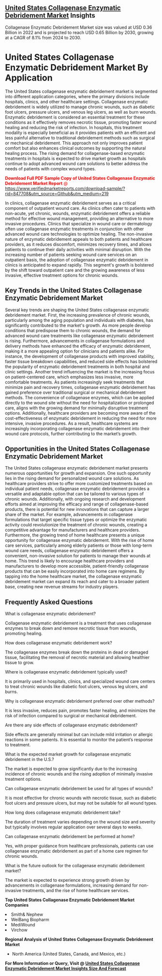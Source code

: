 <h2><a href="https://www.verifiedmarketreports.com/download-sample/?rid=847708&amp;utm_source=Github&amp;utm_medium=219" target="_blank">United States Collagenase Enzymatic Debridement Market</a> Insights</h2><p>Collagenase Enzymatic Debridement Market size was valued at USD 0.36 Billion in 2022 and is projected to reach USD 0.65 Billion by 2030, growing at a CAGR of 8.1% from 2024 to 2030.</p><p><h1>United States Collagenase Enzymatic Debridement Market By Application</h1> <p>The United States collagenase enzymatic debridement market is segmented into different application categories, where the primary divisions include hospitals, clinics, and other healthcare settings. Collagenase enzymatic debridement is widely utilized to manage chronic wounds, such as diabetic foot ulcers, pressure ulcers, and venous leg ulcers, as well as burn wounds. Enzymatic debridement is considered an essential treatment for these conditions as it effectively removes necrotic tissue, promoting faster wound healing and reducing the risk of infection. In hospitals, this treatment modality is especially beneficial as it provides patients with an efficient and less painful alternative to traditional debridement methods such as surgical or mechanical debridement. This approach not only improves patient comfort but also enhances clinical outcomes by supporting the natural healing process. The rising demand for collagenase-based enzymatic treatments in hospitals is expected to drive market growth as hospitals continue to adopt advanced wound care solutions to better address the needs of patients with complex wound types. <p><span class=""><span style="color: #ff0000;"><strong>Download Full PDF Sample Copy of United States Collagenase Enzymatic Debridement Market Report</strong> @ </span><a href="https://www.verifiedmarketreports.com/download-sample/?rid=847708&amp;utm_source=Github&amp;utm_medium=219" target="_blank">https://www.verifiedmarketreports.com/download-sample/?rid=847708&amp;utm_source=Github&amp;utm_medium=219</a></span></p></p> <p>In clinics, collagenase enzymatic debridement serves as a critical component of outpatient wound care. As clinics often cater to patients with non-acute, yet chronic, wounds, enzymatic debridement offers a reliable method for effective wound management, providing an alternative to more invasive procedures. Clinics that specialize in wound care or dermatology often use collagenase enzymatic treatments in conjunction with other advanced wound care technologies to optimize healing. The non-invasive nature of enzymatic debridement appeals to both patients and healthcare providers, as it reduces discomfort, minimizes recovery times, and allows patients to continue their daily activities with minimal disruption. With the increasing number of patients seeking wound care services on an outpatient basis, the adoption of collagenase enzymatic debridement in clinics is anticipated to expand rapidly. This segment's growth is bolstered by the shift toward outpatient care and the growing awareness of less invasive, effective treatment options for chronic wounds. <h2>Key Trends in the United States Collagenase Enzymatic Debridement Market</h2> <p>Several key trends are shaping the United States collagenase enzymatic debridement market. First, the increasing prevalence of chronic wounds, particularly among the aging population and individuals with diabetes, has significantly contributed to the market's growth. As more people develop conditions that predispose them to chronic wounds, the demand for advanced wound care treatments like collagenase enzymatic debridement is rising. Furthermore, advancements in collagenase formulations and delivery methods have enhanced the efficacy of enzymatic debridement, making it a more appealing option for clinicians and patients alike. For instance, the development of collagenase products with improved stability, faster tissue breakdown capabilities, and reduced side effects has bolstered the popularity of enzymatic debridement treatments in both hospital and clinic settings. Another trend influencing the market is the increasing focus on patient-centered care, which emphasizes less invasive, more comfortable treatments. As patients increasingly seek treatments that minimize pain and recovery times, collagenase enzymatic debridement has gained preference over traditional surgical or mechanical debridement methods. The convenience of collagenase enzymes, which can be applied directly to the wound site without the need for hospitalization or prolonged care, aligns with the growing demand for minimally disruptive treatment options. Additionally, healthcare providers are becoming more aware of the cost-effectiveness of enzymatic debridement in reducing the need for more intensive, invasive procedures. As a result, healthcare systems are increasingly incorporating collagenase enzymatic debridement into their wound care protocols, further contributing to the market’s growth. <h2>Opportunities in the United States Collagenase Enzymatic Debridement Market</h2> <p>The United States collagenase enzymatic debridement market presents numerous opportunities for growth and expansion. One such opportunity lies in the rising demand for personalized wound care solutions. As healthcare providers strive to offer more customized treatments based on individual patient needs, collagenase enzymatic debridement provides a versatile and adaptable option that can be tailored to various types of chronic wounds. Additionally, with ongoing research and development efforts aimed at improving the efficacy and range of collagenase-based products, there is potential for new innovations that can capture a larger share of the market. For example, advancements in collagenase formulations that target specific tissue types or optimize the enzymatic activity could revolutionize the treatment of chronic wounds, creating a competitive advantage for manufacturers and healthcare providers. Furthermore, the growing trend of home healthcare presents a unique opportunity for collagenase enzymatic debridement. With the rise of home care services, particularly among elderly patients or those with long-term wound care needs, collagenase enzymatic debridement offers a convenient, non-invasive solution for patients to manage their wounds at home. This trend is likely to encourage healthcare providers and manufacturers to develop more accessible, patient-friendly collagenase products that can be easily incorporated into home care regimens. By tapping into the home healthcare market, the collagenase enzymatic debridement market can expand its reach and cater to a broader patient base, creating new revenue streams for industry players. <h2>Frequently Asked Questions</h2> <p>What is collagenase enzymatic debridement?</p> <p>Collagenase enzymatic debridement is a treatment that uses collagenase enzymes to break down and remove necrotic tissue from wounds, promoting healing.</p> <p>How does collagenase enzymatic debridement work?</p> <p>The collagenase enzymes break down the proteins in dead or damaged tissue, facilitating the removal of necrotic material and allowing healthier tissue to grow.</p> <p>Where is collagenase enzymatic debridement typically used?</p> <p>It is primarily used in hospitals, clinics, and specialized wound care centers to treat chronic wounds like diabetic foot ulcers, venous leg ulcers, and burns.</p> <p>Why is collagenase enzymatic debridement preferred over other methods?</p> <p>It is less invasive, reduces pain, promotes faster healing, and minimizes the risk of infection compared to surgical or mechanical debridement.</p> <p>Are there any side effects of collagenase enzymatic debridement?</p> <p>Side effects are generally minimal but can include mild irritation or allergic reactions in some patients. It is essential to monitor the patient’s response to treatment.</p> <p>What is the expected market growth for collagenase enzymatic debridement in the U.S.?</p> <p>The market is expected to grow significantly due to the increasing incidence of chronic wounds and the rising adoption of minimally invasive treatment options.</p> <p>Can collagenase enzymatic debridement be used for all types of wounds?</p> <p>It is most effective for chronic wounds with necrotic tissue, such as diabetic foot ulcers and pressure ulcers, but may not be suitable for all wound types.</p> <p>How long does collagenase enzymatic debridement take?</p> <p>The duration of treatment varies depending on the wound size and severity but typically involves regular application over several days to weeks.</p> <p>Can collagenase enzymatic debridement be performed at home?</p> <p>Yes, with proper guidance from healthcare professionals, patients can use collagenase enzymatic debridement as part of a home care regimen for chronic wounds.</p> <p>What is the future outlook for the collagenase enzymatic debridement market?</p> <p>The market is expected to experience strong growth driven by advancements in collagenase formulations, increasing demand for non-invasive treatments, and the rise of home healthcare services.</p> </p><p><strong>Top United States Collagenase Enzymatic Debridement Market Companies</strong></p><div data-test-id=""><p><li>Smith& Nephew</li><li> WeiBang Biopharm</li><li> MediWound</li><li> Virchow</li></p><div><strong>Regional Analysis of&nbsp;United States Collagenase Enzymatic Debridement Market</strong></div><ul><li dir="ltr"><p dir="ltr">North America&nbsp;(United States, Canada, and Mexico, etc.)</p></li></ul><p><strong>For More Information or Query, Visit @&nbsp;</strong><strong><a href="https://www.verifiedmarketreports.com/product/collagenase-enzymatic-debridement-market/?utm_source=Github&amp;utm_medium=219" target="_blank">United States Collagenase Enzymatic Debridement Market Insights Size And Forecast</a></strong></p></div>
